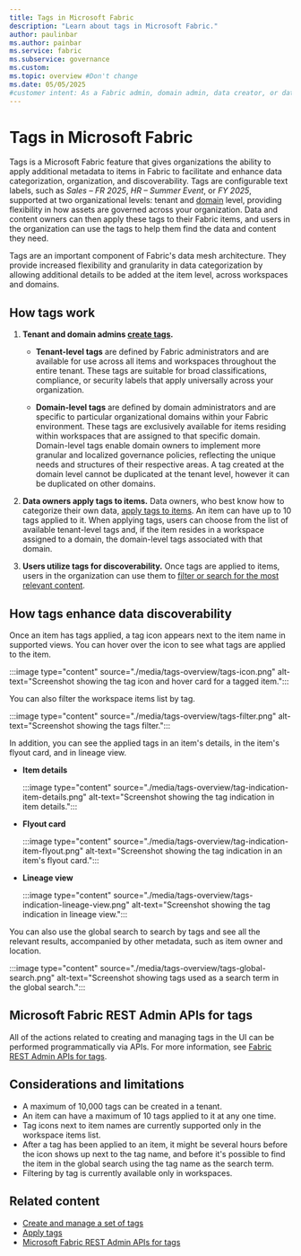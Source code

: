 ```yaml
---
title: Tags in Microsoft Fabric
description: "Learn about tags in Microsoft Fabric."
author: paulinbar
ms.author: painbar
ms.service: fabric
ms.subservice: governance
ms.custom:
ms.topic: overview #Don't change
ms.date: 05/05/2025
#customer intent: As a Fabric admin, domain admin, data creator, or data consumer, I want to learn about tags in Microsoft Fabric.
---
```


# Tags in Microsoft Fabric

Tags is a Microsoft Fabric feature that gives organizations the ability to apply additional metadata to items in Fabric to facilitate and enhance data categorization, organization, and discoverability. Tags are configurable text labels, such as *Sales – FR 2025*, *HR – Summer Event*, or *FY 2025*, supported at two organizational levels: tenant and [domain](./domains.md) level, providing flexibility in how assets are governed across your organization. Data and content owners can then apply these tags to their Fabric items, and users in the organization can use the tags to help them find the data and content they need.

Tags are an important component of Fabric's data mesh architecture. They provide increased flexibility and granularity in data categorization by allowing additional details to be added at the item level, across workspaces and domains.

## How tags work

1. **Tenant and domain admins [create tags](./tags-define.md).**

   * **Tenant-level tags** are defined by Fabric administrators and are available for use across all items and workspaces throughout the entire tenant. These tags are suitable for broad classifications, compliance, or security labels that apply universally across your organization.

   * **Domain-level tags** are defined by domain administrators and are specific to particular organizational domains within your Fabric environment. These tags are exclusively available for items residing within workspaces that are assigned to that specific domain. Domain-level tags enable domain owners to implement more granular and localized governance policies, reflecting the unique needs and structures of their respective areas. A tag created at the domain level cannot be duplicated at the tenant level, however it can be duplicated on other domains.

1.  **Data owners apply tags to items.** Data owners, who best know how to categorize their own data, [apply tags to items](./tags-apply.md). An item can have up to 10 tags applied to it. When applying tags, users can choose from the list of available tenant-level tags and, if the item resides in a workspace assigned to a domain, the domain-level tags associated with that domain.

1.  **Users utilize tags for discoverability.** Once tags are applied to items, users in the organization can use them to [filter or search for the most relevant content](#how-tags-enhance-data-discoverability).

## How tags enhance data discoverability

Once an item has tags applied, a tag icon appears next to the item name in supported views. You can hover over the icon to see what tags are applied to the item.

:::image type="content" source="./media/tags-overview/tags-icon.png" alt-text="Screenshot showing the tag icon and hover card for a tagged item.":::

You can also filter the workspace items list by tag.

:::image type="content" source="./media/tags-overview/tags-filter.png" alt-text="Screenshot showing the tags filter.":::

In addition, you can see the applied tags in an item's details, in the item's flyout card, and in lineage view.

* **Item details**

    :::image type="content" source="./media/tags-overview/tag-indication-item-details.png" alt-text="Screenshot showing the tag indication in item details.":::

* **Flyout card**

    :::image type="content" source="./media/tags-overview/tag-indication-item-flyout.png" alt-text="Screenshot showing the tag indication in an item's flyout card.":::

* **Lineage view**

    :::image type="content" source="./media/tags-overview/tags-indication-lineage-view.png" alt-text="Screenshot showing the tag indication in lineage view.":::

You can also use the global search to search by tags and see all the relevant results, accompanied by other metadata, such as item owner and location.

:::image type="content" source="./media/tags-overview/tags-global-search.png" alt-text="Screenshot showing tags used as a search term in the global search.":::

## Microsoft Fabric REST Admin APIs for tags

All of the actions related to creating and managing tags in the UI can be performed programmatically via APIs. For more information, see [Fabric REST Admin APIs for tags](/rest/api/fabric/admin/tags).

## Considerations and limitations

* A maximum of 10,000 tags can be created in a tenant.
* An item can have a maximum of 10 tags applied to it at any one time.
* Tag icons next to item names are currently supported only in the workspace items list.
* After a tag has been applied to an item, it might be several hours before the icon shows up next to the tag name, and before it's possible to find the item in the global search using the tag name as the search term.
* Filtering by tag is currently available only in workspaces.

## Related content

- [Create and manage a set of tags](tags-define.md)
- [Apply tags](tags-apply.md)
- [Microsoft Fabric REST Admin APIs for tags](/rest/api/fabric/admin/tags)
